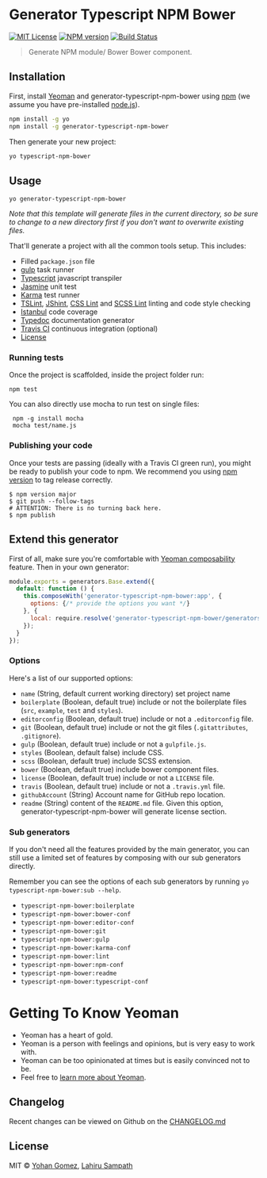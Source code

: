# Generator Typescript NPM Bower 
[![MIT License][license-image]][license-url] [![NPM version][npm-image]][npm-url] [![Build Status][travis-image]][travis-url]
> Generate NPM module/ Bower Bower component.

## Installation

First, install [Yeoman](http://yeoman.io) and generator-typescript-npm-bower using [npm](https://www.npmjs.com/) (we assume you have pre-installed [node.js](https://nodejs.org/)).

```bash
npm install -g yo
npm install -g generator-typescript-npm-bower
```

Then generate your new project:

```bash
yo typescript-npm-bower
```

## Usage

```
yo generator-typescript-npm-bower
```

*Note that this template will generate files in the current directory, so be sure to change to a new directory first if you don't want to overwrite existing files.*

That'll generate a project with all the common tools setup. This includes:

- Filled `package.json` file
- [gulp](http://gulpjs.com/) task runner
- [Typescript](https://www.typescriptlang.org/) javascript transpiler
- [Jasmine](http://jasmine.github.io/2.0/introduction.html) unit test
- [Karma](https://karma-runner.github.io/0.13/index.html) test runner
- [TSLint](https://www.npmjs.com/package/tslint), [JShint](http://jshint.com/), [CSS Lint](https://www.npmjs.com/package/gulp-csslint)  and [SCSS Lint](https://www.npmjs.com/package/sass-lint) linting and code style checking
- [Istanbul](https://gotwarlost.github.io/istanbul/) code coverage
- [Typedoc](http://typedoc.io/) documentation generator
- [Travis CI](https://travis-ci.org/) continuous integration (optional)
- [License](https://spdx.org/licenses/)

### Running tests

Once the project is scaffolded, inside the project folder run:

```
npm test
```

You can also directly use mocha to run test on single files:

```
 npm -g install mocha
 mocha test/name.js
```

### Publishing your code

Once your tests are passing (ideally with a Travis CI green run), you might be ready to publish your code to npm. We recommend you using [npm version](https://docs.npmjs.com/cli/version) to tag release correctly.

```
$ npm version major
$ git push --follow-tags
# ATTENTION: There is no turning back here.
$ npm publish
```

## Extend this generator

First of all, make sure you're comfortable with [Yeoman composability](http://yeoman.io/authoring/composability.html) feature. Then in your own generator:

```js
module.exports = generators.Base.extend({
  default: function () {
    this.composeWith('generator-typescript-npm-bower:app', {
      options: {/* provide the options you want */}
    }, {
      local: require.resolve('generator-typescript-npm-bower/generators/app')
    });
  }
});
```

### Options

Here's a list of our supported options:

- `name` (String, default current working directory) set project name
- `boilerplate` (Boolean, default true) include or not the boilerplate files (`src`, `example`, `test` and `styles`).
- `editorconfig` (Boolean, default true) include or not a `.editorconfig` file.
- `git` (Boolean, default true) include or not the git files (`.gitattributes`, `.gitignore`).
- `gulp` (Boolean, default true) include or not a `gulpfile.js`.
- `styles` (Boolean, default false) include CSS.
- `scss` (Boolean, default true) include SCSS extension.
- `bower` (Boolean, default true)  include bower component files.
- `license` (Boolean, default true) include or not a `LICENSE` file.
- `travis` (Boolean, default true) include or not a `.travis.yml` file.
- `githubAccount` (String) Account name for GitHub repo location.
- `readme` (String) content of the `README.md` file. Given this option, generator-typescript-npm-bower will generate license section.

### Sub generators

If you don't need all the features provided by the main generator, you can still use a limited set of features by composing with our sub generators directly.

Remember you can see the options of each sub generators by running `yo typescript-npm-bower:sub --help`.

- `typescript-npm-bower:boilerplate`
- `typescript-npm-bower:bower-conf`
- `typescript-npm-bower:editor-conf`
- `typescript-npm-bower:git`
- `typescript-npm-bower:gulp`
- `typescript-npm-bower:karma-conf`
- `typescript-npm-bower:lint`
- `typescript-npm-bower:npm-conf`
- `typescript-npm-bower:readme`
- `typescript-npm-bower:typescript-conf`

# Getting To Know Yeoman

 * Yeoman has a heart of gold.
 * Yeoman is a person with feelings and opinions, but is very easy to work with.
 * Yeoman can be too opinionated at times but is easily convinced not to be.
 * Feel free to [learn more about Yeoman](http://yeoman.io/).

## Changelog
Recent changes can be viewed on Github on the [CHANGELOG.md](CHANGELOG.md)

## License

MIT © [Yohan Gomez](https://github.com/yohangz), [Lahiru Sampath](https://github.com/lahiruz)

[license-image]: http://img.shields.io/badge/license-MIT-blue.svg?style=flat 
[license-url]: https://github.com/yohangz/generator-typescript-npm-bower/blob/master/LICENSE
[npm-image]: https://badge.fury.io/js/generator-npm-bower-module.svg
[npm-url]: https://www.npmjs.com/package/generator-typescript-npm-bower
[travis-url]: https://travis-ci.org/yohangz/generator-typescript-npm-bower
[travis-image]: https://secure.travis-ci.org/asbjornenge/generator-microlib.png?branch=master
